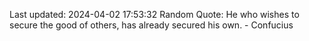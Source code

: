 Last updated: 2024-04-02 17:53:32
Random Quote: He who wishes to secure the good of others, has already secured his own. - Confucius